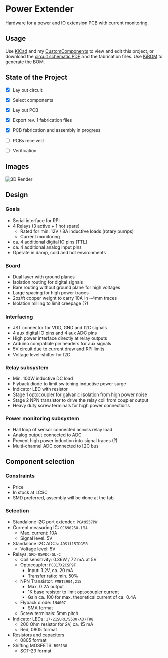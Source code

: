 # Power Extender

Hardware for a power and IO extension PCB with current monitoring.

## Usage

Use [KiCad](https://www.kicad.org/) and my [CustomComponents](https://github.com/StarGate01/KiCadLibs) to view and edit this project, or download the [circuit schematic PDF](https://raw.githubusercontent.com/StarGate01/power-extender/master/images/rev0/schematic.pdf) and the fabrication files. Use [KiBOM](https://github.com/SchrodingersGat/kibom) to generate the BOM.


## State of the Project

 - [x] Lay out circuit
 - [x] Select components
 - [x] Lay out PCB
 - [x] Export rev. 1 fabrication files
 - [x] PCB fabrication and assembly in progress
 - [ ] PCBs received
 - [ ] Verification


## Images

![3D Render](https://raw.githubusercontent.com/StarGate01/power-extender/master/fabrication/rev1/render/https://github.com/StarGate01/power-extender)

## Design

### Goals

 - Serial interface for RPi
 - 4 Relays (3 active + 1 hot spare)
   - Rated for min. 12V / 8A inductive loads (rotary pumps)
   - Current monitoring
 - ca. 4 additional digital IO pins (TTL)
 - ca. 4 additional analog input pins
 - Operate in damp, cold and hot environments

### Board

  - Dual layer with ground planes
  - Isolation routing for digital signals
  - Bare routing without ground plane for high voltages
  - Large spacing for high power traces
  - 2oz/ft copper weight to carry 10A in ~4mm traces
  - Isolation milling to limit creepage (?)

### Interfacing

  - JST connector for VDD, GND and I2C signals
  - 4 aux digital IO pins and 4 aux ADC pins
  - High power interface directly at relay outputs
  - Arduino compatible pin headers for aux signals
  - 5V circuit due to current draw and RPi limits
  - Voltage level-shifter for I2C
   
### Relay subsystem

  - Min. 100W inductive DC load
  - Flyback diode to limit switching inductive power surge
  - Indicator LED with resistor
  - Stage 1 optocoupler for galvanic isolation from high power noise
  - Stage 2 NPN transistor to drive the relay coil from coupler output
  - Heavy duty screw terminals for high power connections

### Power monitoring subsystem

  - Hall loop of sensor connected across relay load
  - Analog output connected to ADC
  - Prevent high power induction into signal traces (?)
  - Multi-channel ADC connected to I2C bus
 
 
## Component selection

### Constraints

  - Price
  - In stock at LCSC
  - SMD preferred, assembly will be done at the fab

### Selection

  - Standalone I2C port extender: `PCA9557PW`
  - Current measuring IC: `CC6902SO-10A`
    - Max. current: 10A
    - Signal level: 5V
  - Standalone I2C ADCs: `ADS1115IDGSR`
    - Voltage level: 5V
  - Relays: `SRD-05VDC-SL-C`
    - Coil sensitivity: 0.36W / 72 mA at 5V
    - Optocoupler: `PC817X2CSP9F`
      - Input: 1.2V, ca. 20 mA
      - Transfer ratio: min. 50%
    - NPN Transistor: `PMBT3904,215`
      - Max. 0.2A output
      - 1K base resistor to limit optocoupler current
      - Gain ca. 100 for max. theoretical current of ca. 0.4A
    - Flyback diode: `1N4007`
      - SMA format
    - Screw terminals: 5mm pitch
  - Indicator LEDs: `17-21SURC/S530-A3/TR8`
    - 200 Ohm resistor for 2V, ca. 15 mA
    - Red, 0805 format
  - Resistors and capacitors
    - 0805 format
  - Shifting MOSFETS: `BSS138`
    - SOT-23 format
